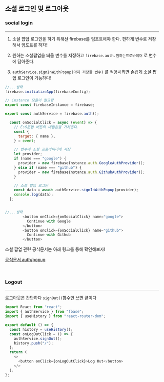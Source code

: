 ## 소셜 로그인 및 로그아웃

### social login

---

1. 소셜 팝업 로그인을 하기 위해선 firebase를 임포트해야 한다. 편하게 변수로 저장해서 임포트를 하자!

2. 원하는 소셜팝업을 띄울 변수를 지정하고 `firebase.auth.원하는프로바이더` 로 변수에 담아준다.

3. `authService.signInWithPopup(아까 저장한 변수)` 를 적용시키면 손쉽게 소셜 팝업 로그인이 가능하다!

```js
//...생략
firebase.initializeApp(firebaseConfig);

// instance 모듈이 필요함
export const firebaseInstance = firebase;

export const authService = firebase.auth();
```

```js
  const onSocialClick = async (event) => {
    // Es6문법 버튼의 네임값을 가져온다.
    const {
      target: { name },
    } = event;

    // 변수에 소셜 프로바이더에 저장
    let provider;
    if (name === "google") {
      provider = new firebaseInstance.auth.GoogleAuthProvider();
    } else if (name === "github") {
      provider = new firebaseInstance.auth.GithubAuthProvider();
    }

    // 소셜 팝업 로그인
    const data = await authService.signInWithPopup(provider);
    console.log(data);
  };


//...생략
        <button onClick={onSocialClick} name="google">
          Continue with Google
        </button>
        <button onClick={onSocialClick} name="github">
          Continue with Github
        </button>
```

소셜 팝업 관련 공식문서는 아래 링크를 통해 확인해보자!

[공식문서 auth/popup](https://firebase.google.com/docs/reference/js/v8/firebase.auth.Auth?hl=en&authuser=0#signinwithpopup)

<br />

### Logout

---

로그아웃은 간단하다 `signOut()`함수만 쓰면 끝이다

```js
import React from "react";
import { authService } from "fbase";
import { useHistory } from "react-router-dom";

export default () => {
  const history = useHistory();
  const onLogOutClick = () => {
    authService.signOut();
    history.push("/");
  };
  return (
    <>
      <button onClick={onLogOutClick}>Log Out</button>
    </>
  );
};
```
